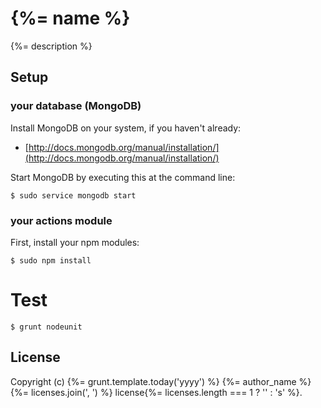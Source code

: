 {%= name %}
================

{%= description %}

## Setup

### your database (MongoDB)

Install MongoDB on your system, if you haven't already:

* [http://docs.mongodb.org/manual/installation/](http://docs.mongodb.org/manual/installation/)

Start MongoDB by executing this at the command line:

```
$ sudo service mongodb start
```

### your actions module 

First, install your npm modules:

```
$ sudo npm install
```

# Test 

```
$ grunt nodeunit
```

## License
Copyright (c) {%= grunt.template.today('yyyy') %} {%= author_name %}
{%= licenses.join(', ') %} license{%= licenses.length === 1 ? '' : 's' %}.
